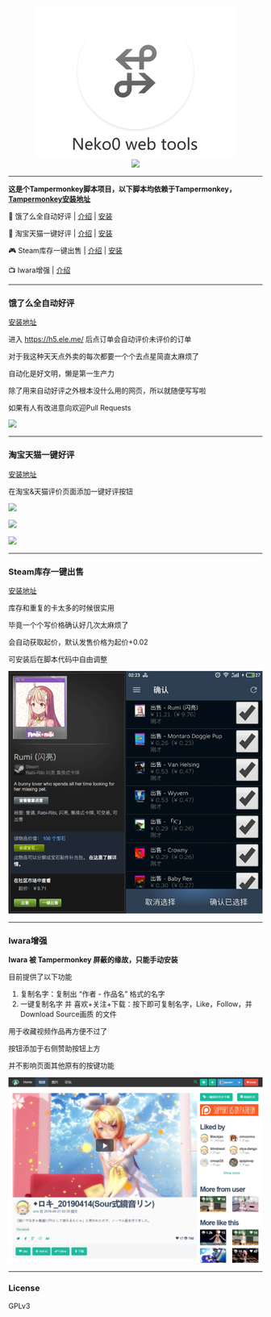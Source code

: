 <div align="center">
    <img src="https://github.com/jojuniori/neko0-web-tools/raw/master/img/logo.png" width="400"">
    <br>
    <img src="https://img.shields.io/badge/Git-Hub-brightgreen.svg">
</div>

----

**这是个Tampermonkey脚本项目，以下脚本均依赖于Tampermonkey，[Tampermonkey安装地址](https://chrome.google.com/webstore/detail/tampermonkey/dhdgffkkebhmkfjojejmpbldmpobfkfo)**

🍔 饿了么全自动好评 | [介绍](#饿了么全自动好评) | [安装](https://greasyfork.org/zh-CN/scripts/369326-h5%E7%89%88%E9%A5%BF%E4%BA%86%E4%B9%88%E8%87%AA%E5%8A%A8%E5%A5%BD%E8%AF%84)

🛒 淘宝天猫一键好评 | [介绍](#淘宝天猫一键好评) | [安装](https://greasyfork.org/zh-CN/scripts/14744-%E6%B7%98%E5%AE%9D-%E5%A4%A9%E7%8C%AB%E4%B8%80%E9%94%AE%E5%A5%BD%E8%AF%84)

🎮 Steam库存一键出售 | [介绍](#Steam库存一键出售) | [安装](https://greasyfork.org/zh-CN/scripts/35770-steam%E5%BA%93%E5%AD%98%E4%B8%80%E9%94%AE%E5%87%BA%E5%94%AE%E5%8A%9F%E8%83%BD)

📺 Iwara增强 | [介绍](#Iwara增强)

----

### 饿了么全自动好评

[安装地址](https://greasyfork.org/zh-CN/scripts/369326-h5%E7%89%88%E9%A5%BF%E4%BA%86%E4%B9%88%E8%87%AA%E5%8A%A8%E5%A5%BD%E8%AF%84)

进入 https://h5.ele.me/ 后点订单会自动评价未评价的订单

对于我这种天天点外卖的每次都要一个个去点星简直太麻烦了

自动化是好文明，懒是第一生产力

除了用来自动好评之外根本没什么用的网页，所以就随便写写啦

如果有人有改进意向欢迎Pull Requests

![](https://greasyfork.org/system/screenshots/screenshots/000/011/374/thumb/122.gif)

----

### 淘宝天猫一键好评

[安装地址](https://greasyfork.org/zh-CN/scripts/14744-%E6%B7%98%E5%AE%9D-%E5%A4%A9%E7%8C%AB%E4%B8%80%E9%94%AE%E5%A5%BD%E8%AF%84)

在淘宝&天猫评价页面添加一键好评按钮

![](https://greasyfork.org/system/screenshots/screenshots/000/002/776/original/1.png)

![](https://greasyfork.org/system/screenshots/screenshots/000/002/777/original/2.png)

![](https://greasyfork.org/system/screenshots/screenshots/000/002/778/original/3.png)

----

### Steam库存一键出售

[安装地址](https://greasyfork.org/zh-CN/scripts/35770-steam%E5%BA%93%E5%AD%98%E4%B8%80%E9%94%AE%E5%87%BA%E5%94%AE%E5%8A%9F%E8%83%BD)

库存和重复的卡太多的时候很实用

毕竟一个个写价格确认好几次太麻烦了

会自动获取起价，默认发售价格为起价+0.02

可安装后在脚本代码中自由调整

![](https://raw.githubusercontent.com/jojuniori/neko0-web-tools/master/img/steam.png)

----

### Iwara增强

**Iwara 被 Tampermonkey 屏蔽的缘故，只能手动安装**

目前提供了以下功能
1. 复制名字：复制出 “作者 - 作品名” 格式的名字
2. 一键复制名字 并 喜欢+关注+下载：按下即可复制名字，Like，Follow，并Download Source画质 的文件

用于收藏视频作品再方便不过了

按钮添加于右侧赞助按钮上方

并不影响页面其他原有的按键功能

![](https://raw.githubusercontent.com/jojuniori/neko0-web-tools/master/img/iwara.png)

----

### License

GPLv3
